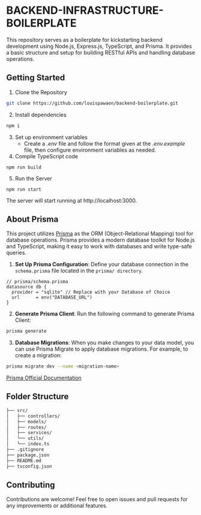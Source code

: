# **BACKEND-INFRASTRUCTURE-BOILERPLATE**
This repository serves as a boilerplate for kickstarting backend development using Node.js, Express.js, TypeScript, and Prisma. It provides a basic structure and setup for building RESTful APIs and handling database operations.

## **Getting Started**

1. Clone the Repository
```bash
git clone https://github.com/louispawaon/backend-boilerplate.git
```
2. Install dependencies

```bash
npm i
```
3. Set up environment variables
    - Create a *.env* file and follow the format given at the *.env.example* file, then configure environment variables as needed.
4. Compile TypeScript code
```
npm run build
```
5. Run the Server
```
npm run start
```

The server will start running at http://localhost:3000.

## **About Prisma**
This project utilizes [Prisma](https://www.prisma.io/) as the ORM (Object-Relational Mapping) tool for database operations. Prisma provides a modern database toolkit for Node.js and TypeScript, making it easy to work with databases and write type-safe queries.

1. **Set Up Prisma Configuration**: Define your database connection in the `schema.prisma` file located in the `prisma/ directory`.

``` prisma
// prisma/schema.prisma
datasource db {
  provider = "sqlite" // Replace with your Database of Choice
  url      = env("DATABASE_URL")
}
```

2. **Generate Prisma Client**: Run the following command to generate Prisma Client:
   
```bash
prisma generate
```

3. **Database Migrations**: When you make changes to your data model, you can use Prisma Migrate to apply database migrations. For example, to create a migration:

```bash
prisma migrate dev --name <migration-name>
```

[Prisma Official Documentation](https://www.prisma.io/docs)

## **Folder Structure**

```bash
├── src/
│   ├── controllers/
│   ├── models/
│   ├── routes/
│   ├── services/
│   └── utils/
│   └── index.ts
├── .gitignore
├── package.json
├── README.md
├── tsconfig.json

```

## **Contributing**
Contributions are welcome! Feel free to open issues and pull requests for any improvements or additional features.

